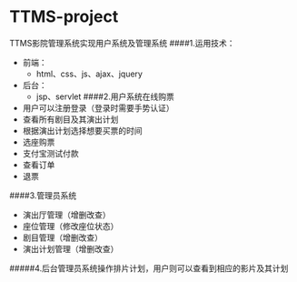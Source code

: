# TTMS-project
TTMS影院管理系统实现用户系统及管理系统
####1.运用技术：
- 前端：
    - html、css、js、ajax、jquery
 - 后台：
    - jsp、servlet
####2.用户系统在线购票
- 用户可以注册登录（登录时需要手势认证）
- 查看所有剧目及其演出计划
- 根据演出计划选择想要买票的时间 
- 选座购票
- 支付宝测试付款
- 查看订单
- 退票

####3.管理员系统
- 演出厅管理（增删改查）
- 座位管理（修改座位状态）
- 剧目管理（增删改查）
- 演出计划管理（增删改查）

#####4.后台管理员系统操作排片计划，用户则可以查看到相应的影片及其计划 
